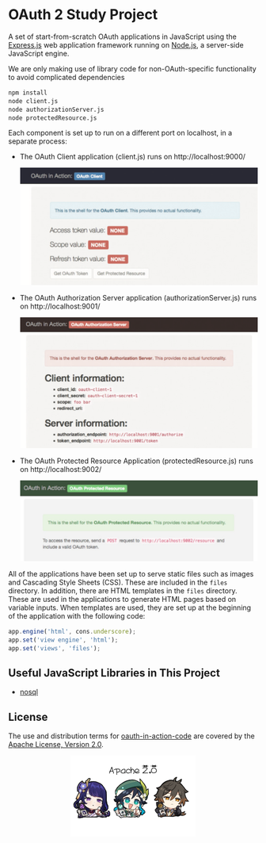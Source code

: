 OAuth 2 Study Project
=====================

A set of start-from-scratch OAuth applications in JavaScript using the [Express.js](http://expressjs.com/) web
application framework running on [Node.js](https://nodejs.org/), a server-side JavaScript engine.

We are only making use of library code for non-OAuth-specific functionality to avoid complicated dependencies

```bash
npm install
node client.js
node authorizationServer.js
node protectedResource.js
```

Each component is set up to run on a different port on localhost, in a separate process:

- The OAuth Client application (client.js) runs on http://localhost:9000/

  ![Error loading client-js.png](./client-js.png)

- The OAuth Authorization Server application (authorizationServer.js) runs on http://localhost:9001/

  ![Error loading client-js.png](./authorizationServer-js.png)

- The OAuth Protected Resource Application (protectedResource.js) runs on http://localhost:9002/

  ![Error loading client-js.png](./protectedResource-js.png)

All of the applications have been set up to serve static files such as images and Cascading Style Sheets (CSS). These
are included in the `files` directory. In addition, there are HTML templates in the `files` directory. These are used
in the applications to generate HTML pages based on variable inputs. When templates are used, they are set up at the
beginning of the application with the following code:

```javascript
app.engine('html', cons.underscore);
app.set('view engine', 'html');
app.set('views', 'files');
```


Useful JavaScript Libraries in This Project
-------------------------------------------

- [nosql](https://www.npmjs.com/package/nosql)


License
-------

The use and distribution terms for [oauth-in-action-code](https://qubitpi.github.io/oauth-in-action-code/) are covered
by the [Apache License, Version 2.0](http://www.apache.org/licenses/LICENSE-2.0.html).

<div align="center">
    <a href="https://opensource.org/licenses">
        <img align="center" width="50%" alt="License Illustration" src="https://github.com/QubitPi/QubitPi/blob/master/img/apache-2.png?raw=true">
    </a>
</div>
